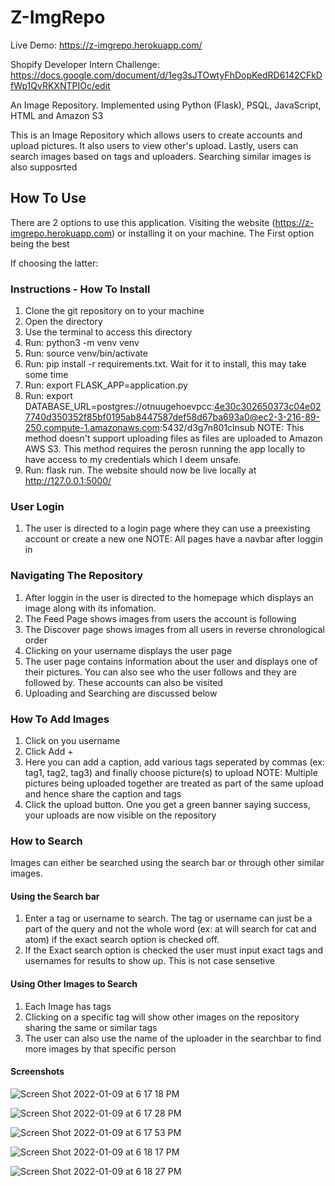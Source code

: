 
# Z-ImgRepo

Live Demo: https://z-imgrepo.herokuapp.com/

Shopify Developer Intern Challenge: https://docs.google.com/document/d/1eg3sJTOwtyFhDopKedRD6142CFkDfWp1QvRKXNTPIOc/edit

An Image Repository. Implemented using Python (Flask), PSQL, JavaScript, HTML and Amazon S3

This is an Image Repository which allows users to create accounts and upload pictures. It also users to view other's upload. Lastly, users can search images based on tags and uploaders. Searching similar images is also supposrted

## How To Use 
There are 2 options to use this application. Visiting the website (https://z-imgrepo.herokuapp.com) or installing it on your machine. The First option being the best

If choosing the latter:
### Instructions - How To Install
1. Clone the git repository on to your machine
2. Open the directory
3. Use the terminal to access this directory
4. Run: python3 -m venv venv
5. Run: source venv/bin/activate
6. Run: pip install -r requirements.txt. Wait for it to install, this may take some time
7. Run: export FLASK_APP=application.py
8. Run: export DATABASE_URL=postgres://otnuugehoevpcc:4e30c302650373c04e027740d350352f85bf0195ab8447587def58d67ba693a0@ec2-3-216-89-250.compute-1.amazonaws.com:5432/d3g7n801clnsub
NOTE: This method doesn't support uploading files as files are uploaded to Amazon AWS S3. This method requires the perosn running the app locally to have access to my credentials which I deem unsafe.
9. Run: flask run. The website should now be live locally at http://127.0.0.1:5000/

### User Login
1. The user is directed to a login page where they can use a preexisting account or create a new one
NOTE: All pages have a navbar after loggin in

### Navigating The Repository
1. After loggin in the user is directed to the homepage which displays an image along with its infomation.
2. The Feed Page shows images from users the account is following
3. The Discover page shows images from all users in reverse chronological order
4. Clicking on your username displays the user page
5. The user page contains information about the user and displays one of their pictures. You can also see who the user follows and they are followed by. These accounts can also be visited
6. Uploading and Searching are discussed below

### How To Add Images
1. Click on you username
2. Click Add +
3. Here you can add a caption, add various tags seperated by commas (ex: tag1, tag2, tag3) and finally choose picture(s) to upload
NOTE: Multiple pictures being uploaded together are treated as part of the same upload and hence share the caption and tags
4. Click the upload button. One you get a green banner saying success, your uploads are now visible on the repository

### How to Search
Images can either be searched using the search bar or through other similar images.

#### Using the Search bar
1. Enter a tag or username to search. The tag or username can just be a part of the query and not the whole word (ex: at will search for cat and atom) if the exact search option is checked off.
2. If the Exact search option is checked the user must input exact tags and usernames for results to show up. This is not case sensetive

#### Using Other Images to Search
1. Each Image has tags
2. Clicking on a specific tag will show other images on the repository sharing the same or similar tags
3. The user can also use the name of the uploader in the searchbar to find more images by that specific person

#### Screenshots

![Screen Shot 2022-01-09 at 6 17 18 PM](https://user-images.githubusercontent.com/60079441/148705283-a22ea1b1-ed13-44e5-b887-7f12de9886fb.png)

![Screen Shot 2022-01-09 at 6 17 28 PM](https://user-images.githubusercontent.com/60079441/148705299-bbe73d2a-2cf3-427a-a8c3-8bf489058d9c.png)

![Screen Shot 2022-01-09 at 6 17 53 PM](https://user-images.githubusercontent.com/60079441/148705305-9b62dbee-4f04-490a-911a-630c705347cc.png)

![Screen Shot 2022-01-09 at 6 18 17 PM](https://user-images.githubusercontent.com/60079441/148705314-15b29780-9f99-479b-b4ed-1b277f0ebfba.png)

![Screen Shot 2022-01-09 at 6 18 27 PM](https://user-images.githubusercontent.com/60079441/148705317-1a897740-2e8d-4f93-97d7-e9b7f2433eb1.png)

